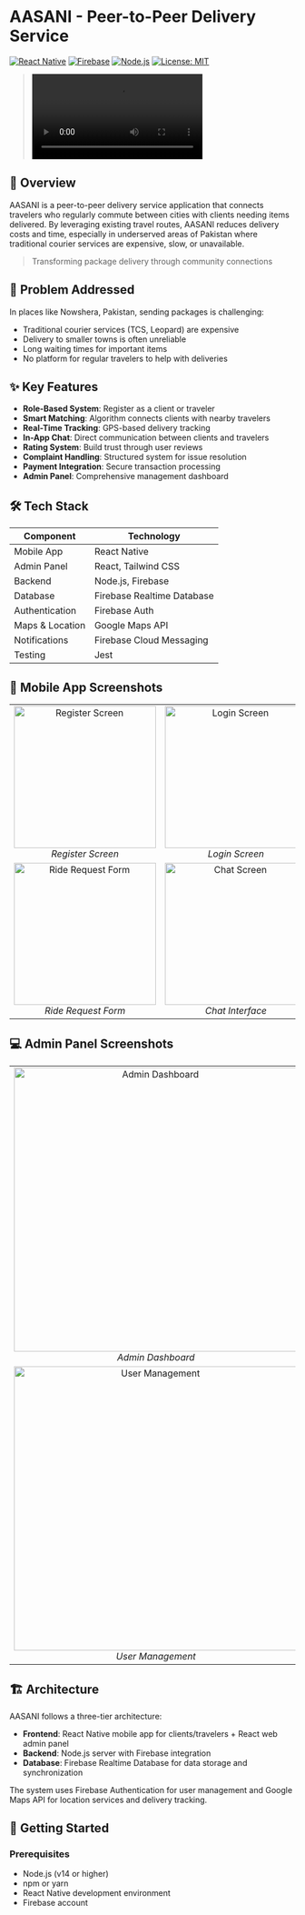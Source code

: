 # AASANI - Peer-to-Peer Delivery Service

[![React Native](https://img.shields.io/badge/Built%20with-React%20Native-61dafb.svg)](https://reactnative.dev/)
[![Firebase](https://img.shields.io/badge/Backend-Firebase-ffca28.svg)](https://firebase.google.com/)
[![Node.js](https://img.shields.io/badge/Server-Node.js-339933.svg)](https://nodejs.org/)
[![License: MIT](https://img.shields.io/badge/License-MIT-yellow.svg)](LICENSE)

> ![Main Advertisement Image](screenshots/video.mp4)

## 📱 Overview

AASANI is a peer-to-peer delivery service application that connects travelers who regularly commute between cities with clients needing items delivered. By leveraging existing travel routes, AASANI reduces delivery costs and time, especially in underserved areas of Pakistan where traditional courier services are expensive, slow, or unavailable.

> Transforming package delivery through community connections

## 🎯 Problem Addressed

In places like Nowshera, Pakistan, sending packages is challenging:
- Traditional courier services (TCS, Leopard) are expensive
- Delivery to smaller towns is often unreliable
- Long waiting times for important items
- No platform for regular travelers to help with deliveries

## ✨ Key Features

- **Role-Based System**: Register as a client or traveler
- **Smart Matching**: Algorithm connects clients with nearby travelers
- **Real-Time Tracking**: GPS-based delivery tracking
- **In-App Chat**: Direct communication between clients and travelers
- **Rating System**: Build trust through user reviews
- **Complaint Handling**: Structured system for issue resolution
- **Payment Integration**: Secure transaction processing
- **Admin Panel**: Comprehensive management dashboard

## 🛠️ Tech Stack

| Component | Technology |
|-----------|------------|
| Mobile App | React Native |
| Admin Panel | React, Tailwind CSS |
| Backend | Node.js, Firebase |
| Database | Firebase Realtime Database |
| Authentication | Firebase Auth |
| Maps & Location | Google Maps API |
| Notifications | Firebase Cloud Messaging |
| Testing | Jest |

## 📱 Mobile App Screenshots

<div align="center">
  <table>
    <tr>
      <td align="center">
        <img src="screenshots/Register%20Screen.png" alt="Register Screen" width="250"/>
        <br/>
        <em>Register Screen</em>
      </td>
      <td align="center">
        <img src="screenshots/Login%20Screen.png" alt="Login Screen" width="250"/>
        <br/>
        <em>Login Screen</em>
      </td>
    </tr>
    <tr>
      <td align="center">
        <img src="screenshots/Ride%20Request%20Form%20Screen.png" alt="Ride Request Form" width="250"/>
        <br/>
        <em>Ride Request Form</em>
      </td>
      <td align="center">
        <img src="screenshots/Chat%20Screen.png" alt="Chat Screen" width="250"/>
        <br/>
        <em>Chat Interface</em>
      </td>
    </tr>
  </table>
</div>

## 💻 Admin Panel Screenshots

<div align="center">
  <table>
    <tr>
      <td align="center">
        <img src="screenshots/Admin%20Dashboard%20Screen.png" alt="Admin Dashboard" width="500"/>
        <br/>
        <em>Admin Dashboard</em>
      </td>
    </tr>
    <tr>
      <td align="center">
        <img src="screenshots/User%20Management%20Screen.png" alt="User Management" width="500"/>
        <br/>
        <em>User Management</em>
      </td>
    </tr>
  </table>
</div>

## 🏗️ Architecture

AASANI follows a three-tier architecture:
- **Frontend**: React Native mobile app for clients/travelers + React web admin panel
- **Backend**: Node.js server with Firebase integration
- **Database**: Firebase Realtime Database for data storage and synchronization

The system uses Firebase Authentication for user management and Google Maps API for location services and delivery tracking.

## 🚀 Getting Started

### Prerequisites

- Node.js (v14 or higher)
- npm or yarn
- React Native development environment
- Firebase account
